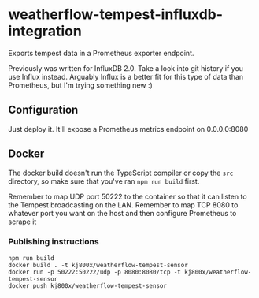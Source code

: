 # weatherflow-tempest-influxdb-integration

Exports tempest data in a Prometheus exporter endpoint.

Previously was written for InfluxDB 2.0. Take a look into git history if you use Influx instead. Arguably Influx is a better fit for this type of data than Prometheus, but I'm trying something new :)

## Configuration

Just deploy it. It'll expose a Prometheus metrics endpoint on 0.0.0.0:8080

## Docker

The docker build doesn't run the TypeScript compiler or copy the `src` directory, so make sure that you've ran `npm run build` first.

Remember to map UDP port 50222 to the container so that it can listen to the Tempest broadcasting on the LAN.
Remember to map TCP 8080 to whatever port you want on the host and then configure Prometheus to scrape it

### Publishing instructions

```
npm run build
docker build . -t kj800x/weatherflow-tempest-sensor
docker run -p 50222:50222/udp -p 8080:8080/tcp -t kj800x/weatherflow-tempest-sensor
docker push kj800x/weatherflow-tempest-sensor
```
